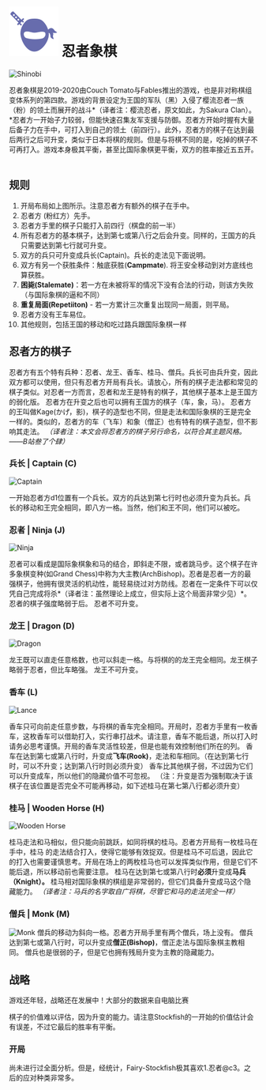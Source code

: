 # ![Shinobi chess](https://github.com/gbtami/pychess-variants/blob/master/static/icons/shinobi.svg) 忍者象棋

![Shinobi](https://github.com/gbtami/pychess-variants/blob/master/static/images/CVariantsGuide/Shinobi.png)

忍者象棋是2019-2020由Couch Tomato与Fables推出的游戏，也是非对称棋组变体系列的第四款。游戏的背景设定为王国的军队（黑）入侵了樱流忍者一族（粉）的领土而展开的战斗*（译者注：樱流忍者，原文如此，为Sakura Clan）。*忍者方一开始子力较弱，但能快速召集友军支援与防御。忍者方开始时握有大量后备子力在手中，可打入到自己的领土（前四行）。此外，忍者方的棋子在达到最后两行之后可升变，类似于日本将棋的规则。但是与将棋不同的是，吃掉的棋子不可再打入。游戏本身极其平衡，甚至比国际象棋更平衡，双方的胜率接近五五开。
 
## 规则
1.	开局布局如上图所示。注意忍者方有额外的棋子在手中。
2.  忍者方 (粉红方）先手。
3.  忍者方手里的棋子只能打入前四行（棋盘的前一半）
4.	所有忍者方的基本棋子，达到第七或第八行之后会升变。同样的，王国方的兵只需要达到第七行就可升变。
5.	双方的兵只可升变成兵长(Captain)。兵长的走法见下面说明。
6.	双方有另一个获胜条件：触底获胜(**Campmate**). 将王安全移动到对方底线也算获胜。
7.	**困毙(Stalemate)**：若一方在未被将军的情况下没有合法的行动，则该方失败（与国际象棋的逼和不同）
8.	**重复局面(Repetiiton)** - 若一方累计三次重复出现同一局面，则平局。
9.	忍者方没有王车易位。
10.	其他规则，包括王国的移动和吃过路兵跟国际象棋一样

## 忍者方的棋子

忍者方有五个特有兵种：忍者、龙王、香车、桂马、僧兵。兵长可由兵升变，因此双方都可以使用，但只有忍者方开局有兵长。请放心，所有的棋子走法都和常见的棋子类似。对忍者一方而言，忍者和龙王是特有的棋子，其他棋子基本上是王国方的弱化版。 忍者方在升变之后也可以拥有王国方的棋子（车，象，马）。 忍者方的王叫做Kage(かげ，影)，棋子的造型也不同，但是走法和国际象棋的王是完全一样的。类似的，忍者方的车（飞车）和象（僧正）也有特有的棋子造型，但不影响其走法。
*（译者注：本文会将忍者方的棋子另行命名，以符合其主题风格。——B站叁了个肆）*

### 兵长 | Captain (C)

![Captain](https://github.com/gbtami/pychess-variants/blob/master/static/images/CVariantsGuide/ClanCaptain.png)

一开始忍者方d1位置有一个兵长。双方的兵达到第七行时也必须升变为兵长。兵长的移动和王完全相同，即八方一格。当然，他们和王不同，他们可以被吃。

### 忍者 | Ninja (J)

![Ninja](https://github.com/gbtami/pychess-variants/blob/master/static/images/CVariantsGuide/Ninja.png)

忍者可以看成是国际象棋象和马的结合，即斜走不限，或者跳马步。这个棋子在许多象棋变种(如Grand Chess)中称为大主教(ArchBishop)。忍者是忍者一方的最强棋子，他拥有很灵活的机动性，能轻易绕过对方防线。忍者在一定条件下可以仅凭自己完成将杀*（译者注：虽然理论上成立，但实际上这个局面非常少见）*。忍者的棋子强度略弱于后。
忍者不可升变。

### 龙王 | Dragon (D)

![Dragon](https://github.com/gbtami/pychess-variants/blob/master/static/images/CVariantsGuide/Dragon.png)

龙王既可以直走任意格数，也可以斜走一格。与将棋的的龙王完全相同。龙王棋子略弱于忍者，但比车略强。
龙王不可升变。

### 香车 (L)

![Lance](https://github.com/gbtami/pychess-variants/blob/master/static/images/CVariantsGuide/Lance.png)

香车只可向前走任意步数，与将棋的香车完全相同。开局时，忍者方手里有一枚香车，这枚香车可以借助打入，实行串打战术。请注意，香车不能后退，所以打入时请务必思考谨慎。开局的香车灵活性较差，但是也能有效控制他们所在的列。
香车在达到第七或第八行时，升变成**飞车(Rook)**，走法和车相同。（在达到第七行时，可以不升变；达到第八行时则必须升变）
香车比其他棋子弱，不过因为它们可以升变成车，所以他们的隐藏价值不可忽视。
（注：升变是否为强制取决于该棋子在该位置是否完全不可能再移动，如下述桂马在第七第八行都必须升变）

### 桂马 | Wooden Horse (H)

![Wooden Horse](https://github.com/gbtami/pychess-variants/blob/master/static/images/CVariantsGuide/Horse.png)

桂马走法和马相似，但只能向前跳跃，如同将棋的桂马。忍者方开局有一枚桂马在手中，桂马 的走法结合打入，使得它能够有效捉双。但是桂马不可后退，因此它的打入也需要谨慎思考。开局在场上的两枚桂马也可以发挥类似作用，但是它们不能后退，所以移动前也需要注意。
桂马在达到第七或第八行时**必须**升变成**马兵（Knight）。**
桂马相对国际象棋的棋组是非常弱的，但它们具备升变成马这个隐藏能力。
*（译者注：马兵的名字取自广将棋，尽管它和马的走法完全一样）*

### 僧兵 | Monk (M)

![Monk](https://github.com/gbtami/pychess-variants/blob/master/static/images/CVariantsGuide/Monk.png)
僧兵的移动为斜向一格。忍者方开局手里有两个僧兵，场上没有。
僧兵达到第七或第八行时，可以升变成**僧正(Bishop)**，僧正走法与国际象棋主教相同。
僧兵也是很弱的子，但是它也拥有残局升变为主教的隐藏能力。
 
## 战略
游戏还年轻，战略还在发展中！大部分的数据来自电脑比赛

棋子的价值难以评估，因为升变的能力。请注意Stockfish的一开始的价值估计会有误差，不过它最后的胜率有平衡。

### 开局
尚未进行过全面分析。但是，经统计，Fairy-Stockfish极其喜欢1.忍者@c3。之后的应对种类非常多。